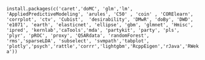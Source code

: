 `install.packages(c('caret','doMC', 'glm','lm', 'AppliedPredictiveModeling',
                   'arules', 'C50' , 'coin' , 'CORElearn', 'corrplot', 'ctv', 'Cubist', 
                   'desirability', 'DMwR', 'doBy', 'DWD', 'e1071', 'earth', 'elasticnet',
                   'ellipse', 'gbm', 'glmnet', 'Hmisc', 'ipred', 'kernlab','caTools','mda',
                   'partykit', 'party', 'pls', 'plyr', 'pROC', 'proxy', 'QSARdata',
                   'randomForest', 'rms','sparseLDA', 'subselect', 'svmpath','tabplot',
                   'plotly','psych','rattle','corrr','lightgbm','RcppEigen','rJava','RWeka'))`

